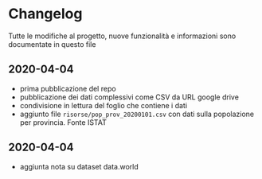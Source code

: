 # Changelog

Tutte le modifiche al progetto, nuove funzionalità e informazioni sono documentate in questo file

## 2020-04-04

- prima pubblicazione del repo
- pubblicazione dei dati complessivi come CSV da URL google drive
- condivisione in lettura del foglio che contiene i dati
- aggiunto file `risorse/pop_prov_20200101.csv` con dati sulla popolazione per provincia. Fonte ISTAT

## 2020-04-04

- aggiunta nota su dataset data.world
